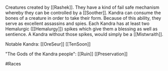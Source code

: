 Creatures created by [[Rashek]]. They have a kind of fail safe mechanism whereby they can be controlled by a [[Soother]]. Kandra can consume the bones of a creature in order to take their form. Because of this ability, they serve as excellent assassins and spies. Each Kandra has at least two Hemalurgic ([[Hemalurgy]]) spikes which give them a blessing as well as sentience. A Kandra without those spikes, would simply be a [[Mistwraith]].

Notable Kandra:
[[OreSeur]]
[[TenSoon]]

"The Gods of the Kandra people":
[[Ruin]]
[[Preservation]]


#Races